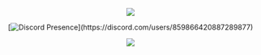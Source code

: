 <div align="center">
  
![](https://github-readme-stats.vercel.app/api/top-langs/?username=beeeegi&theme=dark&hide_border=true&include_all_commits=false&count_private=false&layout=compact)

[![Discord Presence](https://lanyard-profile-readme.vercel.app/api/859866420887289877?theme=dark&animated=true&borderRadius=30px&idleMessage=Surfing%20around%20the%20internet...)](https://discord.com/users/859866420887289877)

[![](https://visitcount.itsvg.in/api?id=beeeegi&icon=3&color=12)](https://visitcount.itsvg.in)
